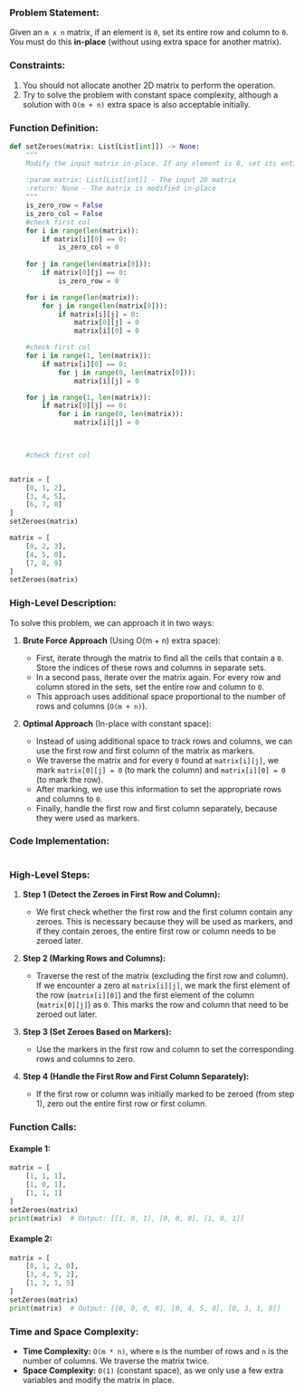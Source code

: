 ### Problem Statement:

Given an `m x n` matrix, if an element is `0`, set its entire row and column to `0`. You must do this **in-place** (without using extra space for another matrix).

### Constraints:
1. You should not allocate another 2D matrix to perform the operation.
2. Try to solve the problem with constant space complexity, although a solution with `O(m + n)` extra space is also acceptable initially.

### Function Definition:

```python
def setZeroes(matrix: List[List[int]]) -> None:
    """
    Modify the input matrix in-place. If any element is 0, set its entire row and column to 0.
    
    :param matrix: List[List[int]] - The input 2D matrix
    :return: None - The matrix is modified in-place
    """
    is_zero_row = False
    is_zero_col = False
    #check first col
    for i in range(len(matrix)):
        if matrix[i][0] == 0:
            is_zero_col = 0
    
    for j in range(len(matrix[0])):
        if matrix[0][j] == 0:
            is_zero_row = 0

    for i in range(len(matrix)):
        for j in range(len(matrix[0])):
            if matrix[i][j] = 0:
                matrix[0][j] = 0
                matrix[i][0] = 0

    #check first col
    for i in range(1, len(matrix)):
        if matrix[i][0] == 0:
            for j in range(0, len(matrix[0])):
                matrix[i][j] = 0

    for j in range(1, len(matrix)):
        if matrix[0][j] == 0:
            for i in range(0, len(matrix)):
                matrix[i][j] = 0
        


    #check first col


matrix = [
    [0, 1, 2],
    [3, 4, 5],
    [6, 7, 8]
]
setZeroes(matrix)

matrix = [
    [0, 2, 3],
    [4, 5, 0],
    [7, 8, 9]
]
setZeroes(matrix)
```

### High-Level Description:

To solve this problem, we can approach it in two ways:

1. **Brute Force Approach** (Using O(m + n) extra space):
   - First, iterate through the matrix to find all the cells that contain a `0`. Store the indices of these rows and columns in separate sets.
   - In a second pass, iterate over the matrix again. For every row and column stored in the sets, set the entire row and column to `0`.
   - This approach uses additional space proportional to the number of rows and columns (`O(m + n)`).

2. **Optimal Approach** (In-place with constant space):
   - Instead of using additional space to track rows and columns, we can use the first row and first column of the matrix as markers.
   - We traverse the matrix and for every `0` found at `matrix[i][j]`, we mark `matrix[0][j] = 0` (to mark the column) and `matrix[i][0] = 0` (to mark the row).
   - After marking, we use this information to set the appropriate rows and columns to `0`.
   - Finally, handle the first row and first column separately, because they were used as markers.

### Code Implementation:

```python

```

### High-Level Steps:

1. **Step 1 (Detect the Zeroes in First Row and Column):**
   - We first check whether the first row and the first column contain any zeroes. This is necessary because they will be used as markers, and if they contain zeroes, the entire first row or column needs to be zeroed later.

2. **Step 2 (Marking Rows and Columns):**
   - Traverse the rest of the matrix (excluding the first row and column). If we encounter a zero at `matrix[i][j]`, we mark the first element of the row (`matrix[i][0]`) and the first element of the column (`matrix[0][j]`) as `0`. This marks the row and column that need to be zeroed out later.

3. **Step 3 (Set Zeroes Based on Markers):**
   - Use the markers in the first row and column to set the corresponding rows and columns to zero.

4. **Step 4 (Handle the First Row and First Column Separately):**
   - If the first row or column was initially marked to be zeroed (from step 1), zero out the entire first row or first column.

### Function Calls:

#### Example 1:
```python
matrix = [
    [1, 1, 1],
    [1, 0, 1],
    [1, 1, 1]
]
setZeroes(matrix)
print(matrix)  # Output: [[1, 0, 1], [0, 0, 0], [1, 0, 1]]
```

#### Example 2:
```python
matrix = [
    [0, 1, 2, 0],
    [3, 4, 5, 2],
    [1, 3, 1, 5]
]
setZeroes(matrix)
print(matrix)  # Output: [[0, 0, 0, 0], [0, 4, 5, 0], [0, 3, 1, 0]]
```

### Time and Space Complexity:

- **Time Complexity:** `O(m * n)`, where `m` is the number of rows and `n` is the number of columns. We traverse the matrix twice.
- **Space Complexity:** `O(1)` (constant space), as we only use a few extra variables and modify the matrix in place.
